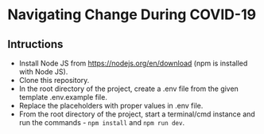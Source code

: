 # Navigating Change During COVID-19

## Intructions
- Install Node JS from https://nodejs.org/en/download (npm is installed with Node JS).
- Clone this repository.
- In the root directory of the project, create a .env file from the given template .env.example file.
- Replace the placeholders with proper values in .env file.
- From the root directory of the project, start a terminal/cmd instance and run the commands - `npm install` and `npm run dev`.

